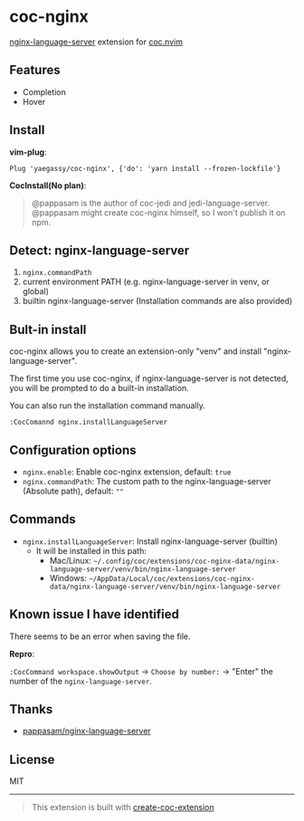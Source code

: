 # coc-nginx

[nginx-language-server](https://github.com/pappasam/nginx-language-server) extension for [coc.nvim](https://github.com/neoclide/coc.nvim)

## Features

- Completion
- Hover

## Install

**vim-plug**:

```vim
Plug 'yaegassy/coc-nginx', {'do': 'yarn install --frozen-lockfile'}
```

**CocInstall(No plan)**:

> @pappasam is the author of coc-jedi and jedi-language-server.
> @pappasam might create coc-nginx himself, so I won't publish it on npm.

## Detect: nginx-language-server

1. `nginx.commandPath`
2. current environment PATH (e.g. nginx-language-server in venv, or global)
3. builtin nginx-language-server (Installation commands are also provided)

## Bult-in install

coc-nginx allows you to create an extension-only "venv" and install "nginx-language-server".

The first time you use coc-nginx, if nginx-language-server is not detected, you will be prompted to do a built-in installation.

You can also run the installation command manually.

```vim
:CocComannd nginx.installLanguageServer
```

## Configuration options

- `nginx.enable`: Enable coc-nginx extension, default: `true`
- `nginx.commandPath`: The custom path to the nginx-language-server (Absolute path), default: `""`

## Commands

- `nginx.installLanguageServer`: Install nginx-language-server (builtin)
  - It will be installed in this path:
    - Mac/Linux: `~/.config/coc/extensions/coc-nginx-data/nginx-language-server/venv/bin/nginx-language-server`
    - Windows: `~/AppData/Local/coc/extensions/coc-nginx-data/nginx-language-server/venv/bin/nginx-language-server`

## Known issue I have identified

There seems to be an error when saving the file.

**Repro**:

`:CocCommand workspace.showOutput` -> `Choose by number:` -> "Enter" the number of the `nginx-language-server`.

## Thanks

- [pappasam/nginx-language-server](https://github.com/pappasam/nginx-language-server)

## License

MIT

---

> This extension is built with [create-coc-extension](https://github.com/fannheyward/create-coc-extension)

